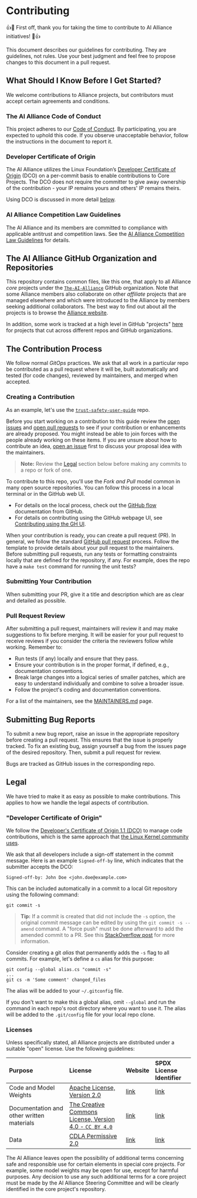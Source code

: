 # Contributing

👍🎉 First off, thank you for taking the time to contribute to AI Alliance initiatives! 🎉👍

This document describes our guidelines for contributing. They are guidelines, not rules. Use your best judgment and feel free to propose changes to this document in a pull request.

## What Should I Know Before I Get Started?

We welcome contributions to Alliance projects, but contributors must accept certain agreements and conditions.

### The AI Alliance Code of Conduct

This project adheres to our [Code of Conduct](https://github.com/The-AI-Alliance/community/blob/main/CODE_OF_CONDUCT.md). By participating, you are expected to uphold this code. If you observe unacceptable behavior, follow the instructions in the document to report it.

### Developer Certificate of Origin

The AI Alliance utilizes the Linux Foundation’s [Developer Certificate of Origin](https://developercertificate.org/) (DCO) on a per-commit basis to enable contributions to Core Projects. The DCO does not require the committer to give away ownership of the contribution - your IP remains yours and others' IP remains theirs.

Using DCO is discussed in more detail [below](#legal).

### AI Alliance Competition Law Guidelines

The AI Alliance and its members are committed to compliance with applicable antitrust and competition laws. See the [AI Alliance Competition Law Guidelines](https://ai-alliance.cdn.prismic.io/ai-alliance/ZnNNb5m069VX15Z1_AIAllianceCompetitionLawGuidelines.pdf) for details.

## The AI Alliance GitHub Organization and Repositories

This repository contains common files, like this one, that apply to all Alliance _core_ projects under the [`The-AI-Alliance`](https://github.com/The-AI-Alliance/) GitHub organization. Note that some Alliance members also collaborate on other _affiliate_ projects that are managed elsewhere and which were introduced to the Alliance by members seeking additional collaborators. The best way to find out about all the projects is to browse the [Alliance website](https://thealliance.ai/our-work).

In addition, some work is tracked at a high level in GitHub "projects" [here](https://github.com/orgs/The-AI-Alliance/projects) for projects that cut across different repos and GitHub organizations.

## The Contribution Process

We follow normal _GitOps_ practices. We ask that all work in a particular repo be contributed as a pull request where it will be, built automatically and tested (for code changes), reviewed by maintainers, and merged when accepted.

### Creating a Contribution

As an example, let's use the [`trust-safety-user-guide`](https://github.com/The-AI-Alliance/trust-safety-user-guide) repo.

Before you start working on a contribution to this guide review the [open issues](https://github.com/The-AI-Alliance/trust-safety-user-guide/issues) and [open pull requests](https://github.com/The-AI-Alliance/trust-safety-user-guide/pulls) to see if your contribution or enhancements are already proposed. You might instead be able to join forces with the people already working on these items. If you are unsure about how to contribute an idea, [open an issue](https://github.com/The-AI-Alliance/trust-safety-user-guide/issues) first to discuss your proposal idea with the maintainers.

> **Note:** Review the [Legal](#legal) section below before making any commits to a repo or fork of one.

To contribute to this repo, you'll use the *Fork and Pull* model common in many open source repositories. You can follow this process in a local terminal or in the GitHub web UI.

- For details on the local process, check out the [GitHub flow](https://docs.github.com/en/get-started/using-github/github-flow) documentation from GitHub.
- For details on contributing using the GitHub webpage UI, see [Contributing using the GH UI](docs/contributing_via_GH_UI.md).

When your contribution is ready, you can create a pull request (PR). In general, we follow the standard [GitHub pull request](https://help.github.com/en/articles/about-pull-requests) process. Follow the template to provide details about your pull request to the maintainers. Before submitting pull requests, run any tests or formatting constraints locally that are defined for the repository, if any. For example, does the repo have a `make test` command for running the unit tests?

### Submitting Your Contribution

When submitting your PR, give it a title and description which are as clear and detailed as possible.

### Pull Request Review

After submitting a pull request, maintainers will review it and may make suggestions to fix before merging. It will be easier for your pull request to receive reviews if you consider the criteria the reviewers follow while working. Remember to:

- Run tests (if any) locally and ensure that they pass.
- Ensure your contribution is in the proper format, if defined, e.g., documentation conventions.
- Break large changes into a logical series of smaller patches, which are easy to understand individually and combine to solve a broader issue.
- Follow the project's coding and documentation conventions.

For a list of the maintainers, see the [MAINTAINERS.md](https://github.com/The-AI-Alliance/community/blob/main/MAINTAINERS.md) page.

## Submitting Bug Reports

To submit a new bug report, raise an issue in the appropriate repository before creating a pull request. This ensures that the issue is properly tracked. To fix an existing bug, assign yourself a bug from the issues page of the desired repository. Then, submit a pull request for review.

Bugs are tracked as GitHub issues in the corresponding repo.

## Legal

We have tried to make it as easy as possible to make contributions.
This applies to how we handle the legal aspects of contribution.

### "Developer Certificate of Origin"

We follow the [Developer's Certificate of Origin 1.1 (DCO)][DCO] to manage code contributions, which is the same approach that [the Linux Kernel community uses][Linux-DCO]. 

We ask that all developers include a sign-off statement in the commit message. Here is an example `Signed-off-by` line, which indicates that the submitter accepts the DCO:

```text
Signed-off-by: John Doe <john.doe@example.com>
```

This can be included automatically in a commit to a local Git repository using the following command:

```shell
git commit -s
```

> **Tip:** If a commit is created that did not include the `-s` option, the original commit message can be edited by using the `git commit -s --amend` command. A "force push" must be done afterward to add the amended commit to a PR. See this [StackOverflow post](https://stackoverflow.com/questions/13043357/git-sign-off-previous-commits) for more information.

Consider creating a git _alias_ that permanently adds the `-s` flag to all commits. For example, let's define a `cs` alias for this purpose:

```shell
git config --global alias.cs "commit -s"
...
git cs -m 'Some comment' changed_files
```

The alias will be added to your `~/.gitconfig` file.

If you don't want to make this a global alias, omit `--global` and run the command in each repo's root directory where you want to use it. The alias will be added to the `.git/config` file for your local repo clone.

### Licenses

Unless specifically stated, all Alliance projects are
distributed under a suitable "open" license. Use the following guidelines:

| Purpose | License | Website | SPDX License Identifier |
| :------ | :------ | :------ | :---------------------- |
| Code and Model Weights| [Apache License, Version 2.0](LICENSE.Apache-2.0) | [link](http://www.apache.org/licenses/LICENSE-2.0) | [link](https://spdx.org/licenses/Apache-2.0) |
| Documentation and other written materials | [The Creative Commons License, Version 4.0 - `CC BY 4.0`](LICENSE.CC-BY-4.0) | [link](https://chooser-beta.creativecommons.org/) | [link](https://spdx.org/licenses/CC-BY-4.0.html) |
| Data | [CDLA Permissive 2.0](LICENSE.CDLA-2.0) | [link](https://cdla.dev/permissive-2-0/) | [link](https://spdx.org/licenses/CDLA-Permissive-2.0.html) |

The AI Alliance leaves open the possibility of additional terms concerning safe and responsible use for certain elements in special core projects. For example, some model weights may be open for use, except for harmful purposes. Any decision to use any such additional terms for a core project must be made by the AI Alliance Steering Committee and will be clearly identified in the core project's repository.

[DCO]: https://developercertificate.org/
[Linux-DCO]: https://docs.kernel.org/process/submitting-patches.html#sign-your-work-the-developer-s-certificate-of-origin
